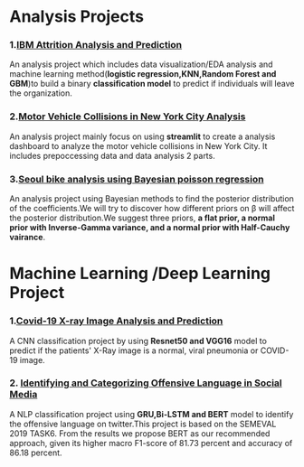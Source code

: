 # Analysis Projects

### 1.[IBM Attrition Analysis and Prediction](https://github.com/JM3309/Projects/tree/master/IBM_Attrition_Analysis)

An analysis project which includes data visualization/EDA analysis and machine learning method(**logistic regression,KNN,Random Forest and GBM**)to build a binary **classification model** to predict if individuals will leave the organization.


### 2.[Motor Vehicle Collisions in New York City Analysis](https://github.com/JM3309/Projects/tree/master/Motor_Vehicle_Collisions_in_New_York_City)
An analysis project mainly focus on using **streamlit** to create a analysis dashboard to analyze the motor vehicle collisions in New York City. It includes prepoccessing data and data analysis 2 parts.

### 3.[Seoul bike analysis using Bayesian poisson regression](https://github.com/JM3309/Projects/tree/master/Seoul%20bike%20analysis%20using%20Bayesian%20poisson%20regression)
An analysis project using Bayesian methods to find the posterior distribution of the coefficients.We will try to discover how different priors on β will affect the posterior distribution.We suggest three priors, **a flat prior, a normal prior with Inverse-Gamma variance, and a normal prior with Half-Cauchy vairance**. 

# Machine Learning /Deep Learning Project

### 1.[Covid-19 X-ray Image Analysis and Prediction](https://github.com/JM3309/Projects/tree/master/Covid-19_Xray_plot_Analysis)
A CNN classification project by using **Resnet50 and VGG16** model to predict if the patients' X-Ray image is a normal, viral pneumonia or COVID-19 image.

### 2. [Identifying and Categorizing Offensive Language in Social Media](https://github.com/JM3309/cs_576/tree/master/projects)
A NLP classification project using **GRU,Bi-LSTM and BERT** model to identify the offensive language on twitter.This project is based on the SEMEVAL 2019 TASK6. From the results we propose BERT as our recommended approach, given its higher macro F1-score of 81.73 percent and accuracy of 86.18 percent.

